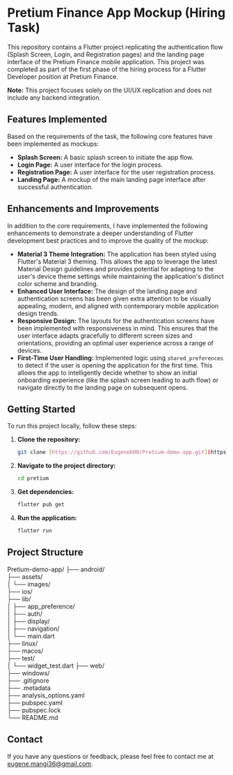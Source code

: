 # Pretium Finance App Mockup (Hiring Task)

This repository contains a Flutter project replicating the authentication flow (Splash Screen, Login, and Registration pages) and the landing page interface of the Pretium Finance mobile application. This project was completed as part of the first phase of the hiring process for a Flutter Developer position at Pretium Finance.

**Note:** This project focuses solely on the UI/UX replication and does not include any backend integration.

## Features Implemented

Based on the requirements of the task, the following core features have been implemented as mockups:

* **Splash Screen:** A basic splash screen to initiate the app flow.
* **Login Page:** A user interface for the login process.
* **Registration Page:** A user interface for the user registration process.
* **Landing Page:** A mockup of the main landing page interface after successful authentication.

## Enhancements and Improvements

In addition to the core requirements, I have implemented the following enhancements to demonstrate a deeper understanding of Flutter development best practices and to improve the quality of the mockup:

* **Material 3 Theme Integration:** The application has been styled using Flutter's Material 3 theming. This allows the app to leverage the latest Material Design guidelines and provides potential for adapting to the user's device theme settings while maintaining the application's distinct color scheme and branding.
* **Enhanced User Interface:** The design of the landing page and authentication screens has been given extra attention to be visually appealing, modern, and aligned with contemporary mobile application design trends.
* **Responsive Design:** The layouts for the authentication screens have been implemented with responsiveness in mind. This ensures that the user interface adapts gracefully to different screen sizes and orientations, providing an optimal user experience across a range of devices.
* **First-Time User Handling:** Implemented logic using `shared_preferences` to detect if the user is opening the application for the first time. This allows the app to intelligently decide whether to show an initial onboarding experience (like the splash screen leading to auth flow) or navigate directly to the landing page on subsequent opens.

## Getting Started

To run this project locally, follow these steps:

1.  **Clone the repository:**
    ```bash
    git clone [https://github.com/Eugene600/Pretium-demo-app.git](https://github.com/Eugene600/Pretium-demo-app.git)
    ```
2.  **Navigate to the project directory:**
    ```bash
    cd pretium
    ```
3.  **Get dependencies:**
    ```bash
    flutter pub get
    ```
4.  **Run the application:**
    ```bash
    flutter run
    ```

## Project Structure

Pretium-demo-app/
├── android/                  
├── assets/                    
│   └── images/                
├── ios/                       
├── lib/                       
│   ├── app_preference/        
│   ├── auth/                 
│   ├── display/               
│   ├── navigation/                      
│   └── main.dart              
├── linux/                     
├── macos/                     
├── test/                      
│   └── widget_test.dart
├── web/                       
├── windows/                  
├── .gitignore                
├── .metadata                  
├── analysis_options.yaml     
├── pubspec.yaml               
├── pubspec.lock               
└── README.md                 

## Contact

If you have any questions or feedback, please feel free to contact me at [eugene.mangi36@gmail.com](mailto:eugene.mangi36@gmail.com).
